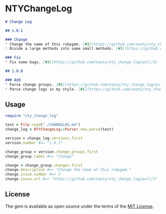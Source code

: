 # NTYChangeLog

```markdown
# Change Log

## 1.0.1

### Change
* Change the name of this rubygem. [#3](https://github.com/naoty/nty_change_log/pull/3)
* Divide a large methods into some small methods. [#3](https://github.com/naoty/nty_change_log/pull/3)

### Fix
* Fix some bugs. [#3](https://github.com/naoty/nty_change_log/pull/3)

## 1.0.0

### Add
* Parse change groups. [#2](https://github.com/naoty/nty_change_log/pull/2)
* Parse change logs in my style. [#1](https://github.com/naoty/nty_change_log/pull/1)
```

## Usage

```ruby
require "nty_change_log"

text = File.read("./CHANGELOG.md")
change_log = NTYChangeLog::Parser.new.parse(text)

version = change_log.versions.first
version.number #=> "1.0.1"

change_group = version.change_groups.first
change_group.label #=> "Change"

change = change_group.changes.first
change.description #=> "Change the name of this rubygem."
change.issue.number #=> 3
change.issue.url #=> "https://github.com/naoty/nty_change_log/pull/3"
```

## License

The gem is available as open source under the terms of the [MIT License](http://opensource.org/licenses/MIT).
